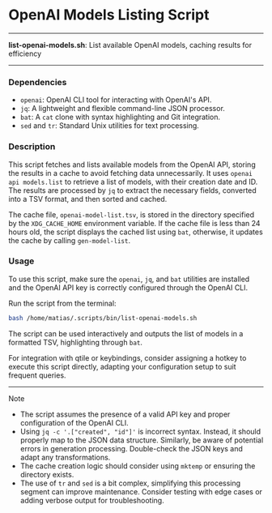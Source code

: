 # OpenAI Models Listing Script

---

**list-openai-models.sh**: List available OpenAI models, caching results for efficiency

---

### Dependencies

- `openai`: OpenAI CLI tool for interacting with OpenAI's API.
- `jq`: A lightweight and flexible command-line JSON processor.
- `bat`: A `cat` clone with syntax highlighting and Git integration.
- `sed` and `tr`: Standard Unix utilities for text processing.

### Description

This script fetches and lists available models from the OpenAI API, storing the results in a cache to avoid fetching data unnecessarily. It uses `openai api models.list` to retrieve a list of models, with their creation date and ID. The results are processed by `jq` to extract the necessary fields, converted into a TSV format, and then sorted and cached.

The cache file, `openai-model-list.tsv`, is stored in the directory specified by the `XDG_CACHE_HOME` environment variable. If the cache file is less than 24 hours old, the script displays the cached list using `bat`, otherwise, it updates the cache by calling `gen-model-list`.

### Usage

To use this script, make sure the `openai`, `jq`, and `bat` utilities are installed and the OpenAI API key is correctly configured through the OpenAI CLI.

Run the script from the terminal:

```bash
bash /home/matias/.scripts/bin/list-openai-models.sh
```

The script can be used interactively and outputs the list of models in a formatted TSV, highlighting through `bat`.

For integration with qtile or keybindings, consider assigning a hotkey to execute this script directly, adapting your configuration setup to suit frequent queries.

---

> [!NOTE]
> - The script assumes the presence of a valid API key and proper configuration of the OpenAI CLI.
> - Using `jq -c '.["created", "id"]'` is incorrect syntax. Instead, it should properly map to the JSON data structure. Similarly, be aware of potential errors in generation processing. Double-check the JSON keys and adapt any transformations.
> - The cache creation logic should consider using `mktemp` or ensuring the directory exists.
> - The use of `tr` and `sed` is a bit complex, simplifying this processing segment can improve maintenance. Consider testing with edge cases or adding verbose output for troubleshooting.